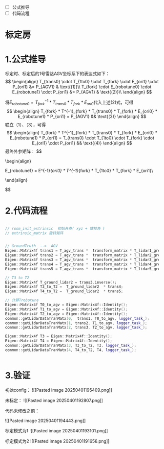 - [ ] 公式推导
- [ ] 代码流程

# 标定房
# 1.公式推导
标定时、标定后的1号雷达AGV坐标系下的表达式如下：
$$
\begin{align}
T_{trans0} \cdot T_{1to0} \cdot T_{fork} \cdot E_{ori1} \cdot P_{ori1} &= P_{AGV1} & \text{(1)}\\
T_{fork} \cdot E_{robotune0} \cdot E_{robotune1} \cdot P_{ori1} &= P_{AGV1} & \text{(2)}\\
\end{align}
$$


将$E_{robotune0} = T^{-1}_{fork} * T_{trans0} * T_{fork} * E_{ori0}$代入上述(2)式，可得
$$
\begin{align}
T_{fork} *  T^{-1}_{fork} * T_{trans0} * T_{fork} * E_{ori0} *  E_{robotune1} * P_{ori1} = P_{AGV1}  &&  \text{(3)}
\end{align}
$$
联立（1）、（3），可得
$$
\begin{align}
T_{fork} *  T^{-1}_{fork} * T_{trans0} * T_{fork} * E_{ori0} *  E_{robotune1} * P_{ori1} = T_{trans0} \cdot T_{1to0} \cdot T_{fork} \cdot E_{ori1} \cdot P_{ori1}  &&  \text{(4)}
\end{align}
$$
最终外参矩阵：
$$


\begin{align}


E_{robotune1} = E^{-1}_{ori0} *  T^{-1}_{fork} *  T_{1to0} * T_{fork} * E_{ori1}\\

\end{align}

$$



# 2.代码流程

```cpp

// room_init_extrinsic  初始外参( xyz + 欧拉角 )
// extrinsic_matrix 旋转矩阵


// GroundTruth  -->  AGV
Eigen::Matrix4f trans1 = T_agv_trans *  transform_matrix * T_lidar1_ground;
Eigen::Matrix4f trans2 = T_agv_trans *  transform_matrix * T_lidar2_ground;
Eigen::Matrix4f trans3 = T_agv_trans *  transform_matrix * T_lidar3_ground;
Eigen::Matrix4f trans4 = T_agv_trans *  transform_matrix * T_lidar4_ground;
Eigen::Matrix4f trans5 = T_agv_trans *  transform_matrix * T_lidar5_ground;

// T3 to T2
Eigen::Matrix4f T_ground_lidar2 = trans3.inverse();
Eigen::Matrix4f T3_to_T2 =  T_ground_lidar2  * trans4;
Eigen::Matrix4f T4_to_T2 =  T_ground_lidar2  * trans5;

// 计算Trobotune
Eigen::Matrix4f T0_to_agv = Eigen::Matrix4f::Identity();
Eigen::Matrix4f T1_to_agv = Eigen::Matrix4f::Identity();
Eigen::Matrix4f T2_to_agv = Eigen::Matrix4f::Identity();
common::getLidarDataTranMatx(0,  trans1, T0_to_agv, logger_task_);
common::getLidarDataTranMatx(1, trans2, T1_to_agv, logger_task_);
common::getLidarDataTranMatx(2, trans3, T2_to_agv, logger_task_);

Eigen::Matrix4f T3 = Eigen::Matrix4f::Identity();
Eigen::Matrix4f T4 = Eigen::Matrix4f::Identity();
common::getLidarDataTranMatx(3, T3_to_T2, T3, logger_task_);
common::getLidarDataTranMatx(4, T4_to_T2, T4, logger_task_);



```


# 3.验证
初始config：
![[Pasted image 20250401195409.png]]

未标定：
![[Pasted image 20250401192807.png]]

代码未修改之前：

![[Pasted image 20250401194443.png]]

标定模式为1
![[Pasted image 20250401193101.png]]

标定模式为2
![[Pasted image 20250401191658.png]]
